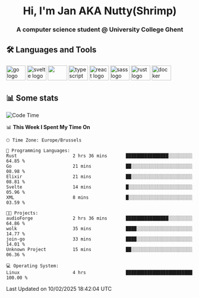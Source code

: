 <h1 align="center">Hi, I'm Jan AKA Nutty(Shrimp)</h1>
<h3 align="center">A computer science student @ University College Ghent</h3>

<h2 align="left">🛠️ Languages and Tools</h2>

###

<div align="left">
  <img src="https://cdn.jsdelivr.net/gh/devicons/devicon/icons/go/go-original.svg" height="40" width="52" alt="go logo"  />
  <img src="https://cdn.jsdelivr.net/gh/devicons/devicon@latest/icons/svelte/svelte-original.svg"  height="40" width="52" alt="svelte logo" />
  <img src="https://cdn.jsdelivr.net/gh/devicons/devicon@latest/icons/tailwindcss/tailwindcss-original.svg" height="40" width="52" />
  <img src="https://cdn.jsdelivr.net/gh/devicons/devicon/icons/typescript/typescript-original.svg" height="40" width="52" alt="typescript logo"  />
  <img src="https://cdn.jsdelivr.net/gh/devicons/devicon/icons/react/react-original.svg" height="40" width="52" alt="react logo"  />
  <img src="https://cdn.jsdelivr.net/gh/devicons/devicon/icons/sass/sass-original.svg" height="40" width="52" alt="sass logo"  />
  <img src="https://cdn.jsdelivr.net/gh/devicons/devicon@latest/icons/rust/rust-original.svg" height="40" width="52" alt="rust logo" />
  <img src="https://cdn.jsdelivr.net/gh/devicons/devicon/icons/docker/docker-original.svg" height="40" width="52" alt="docker logo"  />
</div>

<h2>📊 Some stats</h2>

<!--START_SECTION:waka-->
![Code Time](http://img.shields.io/badge/Code%20Time-5%2C619%20hrs%2038%20mins-blue)

📊 **This Week I Spent My Time On** 

```text
🕑︎ Time Zone: Europe/Brussels

💬 Programming Languages: 
Rust                     2 hrs 36 mins       ████████████████░░░░░░░░░   64.85 % 
Go                       21 mins             ██░░░░░░░░░░░░░░░░░░░░░░░   08.98 % 
Elixir                   21 mins             ██░░░░░░░░░░░░░░░░░░░░░░░   08.81 % 
Svelte                   14 mins             █░░░░░░░░░░░░░░░░░░░░░░░░   05.96 % 
XML                      8 mins              █░░░░░░░░░░░░░░░░░░░░░░░░   03.59 % 

🐱‍💻 Projects: 
audioForge               2 hrs 36 mins       ████████████████░░░░░░░░░   64.86 % 
wolk                     35 mins             ████░░░░░░░░░░░░░░░░░░░░░   14.77 % 
join-go                  33 mins             ████░░░░░░░░░░░░░░░░░░░░░   14.01 % 
Unknown Project          15 mins             ██░░░░░░░░░░░░░░░░░░░░░░░   06.36 % 

💻 Operating System: 
Linux                    4 hrs               █████████████████████████   100.00 % 
```


 Last Updated on 10/02/2025 18:42:04 UTC
<!--END_SECTION:waka-->
